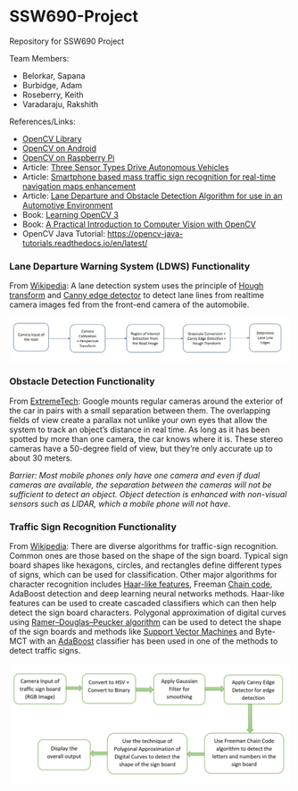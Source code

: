 # SSW690-Project
Repository for SSW690 Project

Team Members:
* Belorkar, Sapana
* Burbidge, Adam
* Roseberry, Keith
* Varadaraju, Rakshith

References/Links:
* [OpenCV Library](https://opencv.org/)
* [OpenCV on Android](https://opencv.org/platforms/android/)
* [OpenCV on Raspberry Pi](https://www.pyimagesearch.com/2017/09/04/raspbian-stretch-install-opencv-3-python-on-your-raspberry-pi/)
* Article: [Three Sensor Types Drive Autonomous Vehicles](https://www.sensorsmag.com/components/three-sensor-types-drive-autonomous-vehicles)
* Article: [Smartphone based mass traffic sign recognition for real-time navigation maps enhancement](https://ieeexplore.ieee.org/document/7975125/)
* Article: [Lane Departure and Obstacle Detection Algorithm for use in an Automotive Environment](http://citeseerx.ist.psu.edu/viewdoc/download?doi=10.1.1.140.4306&rep=rep1&type=pdf)
* Book: [Learning OpenCV 3](https://universalflowuniversity.com/Books/Computer%20Programming/CPlusPlus%20and%20C%20Programming/Learning%20OpenCV%203_%20Computer%20Vision%20in%20C++%20With%20the%20OpenCV%20Library.pdf)
* Book: [A Practical Introduction to Computer Vision with OpenCV](https://universalflowuniversity.com/Books/Computer%20Programming/Computer%20Vision%20and%20Image%20Processing/A%20Practical%20Introduction%20to%20Computer%20Vision%20with%20OpenCV.pdf)
* OpenCV Java Tutorial: https://opencv-java-tutorials.readthedocs.io/en/latest/

### Lane Departure Warning System (LDWS) Functionality

From [Wikipedia](https://en.wikipedia.org/wiki/Lane_departure_warning_system): A lane detection system uses the principle of [Hough transform](https://en.wikipedia.org/wiki/Hough_transform) and [Canny edge detector](https://en.wikipedia.org/wiki/Canny_edge_detector) to detect lane lines from realtime camera images fed from the front-end camera of the automobile.

[![LDWS Flowchart](Lane_Detection_Algorithm.jpg)](https://en.wikipedia.org/wiki/File:Lane_Detection_Algorithm.jpg)

### Obstacle Detection Functionality

From [ExtremeTech](https://www.extremetech.com/extreme/189486-how-googles-self-driving-cars-detect-and-avoid-obstacles): Google mounts regular cameras around the exterior of the car in pairs with a small separation between them. The overlapping fields of view create a parallax not unlike your own eyes that allow the system to track an object’s distance in real time. As long as it has been spotted by more than one camera, the car knows where it is. These stereo cameras have a 50-degree field of view, but they’re only accurate up to about 30 meters.

*Barrier: Most mobile phones only have one camera and even if dual cameras are available, the separation between the cameras will not be sufficient to detect an object. Object detection is enhanced with non-visual sensors such as LIDAR, which a mobile phone will not have.*

### Traffic Sign Recognition Functionality

From [Wikipedia](https://en.wikipedia.org/wiki/Traffic-sign_recognition): There are diverse algorithms for traffic-sign recognition. Common ones are those based on the shape of the sign board. Typical sign board shapes like hexagons, circles, and rectangles define different types of signs, which can be used for classification. Other major algorithms for character recognition includes [Haar-like features](https://en.wikipedia.org/wiki/Haar-like_feature), Freeman [Chain code](https://en.wikipedia.org/wiki/Chain_code), AdaBoost detection and deep learning neural networks methods. Haar-like features can be used to create cascaded classifiers which can then help detect the sign board characters. Polygonal approximation of digital curves using [Ramer–Douglas–Peucker algorithm](https://en.wikipedia.org/wiki/Ramer%E2%80%93Douglas%E2%80%93Peucker_algorithm) can be used to detect the shape of the sign boards and methods like [Support Vector Machines](https://en.wikipedia.org/wiki/Support_Vector_Machines) and Byte-MCT with an [AdaBoost](https://en.wikipedia.org/wiki/AdaBoost) classifier has been used in one of the methods to detect traffic signs.

[![Traffic Sign Detection Flowchart](Traffic_Sign_Detection_Algorithm.jpg)](https://en.wikipedia.org/wiki/File:Traffic_Sign_Detection_Algorithm.jpg)

